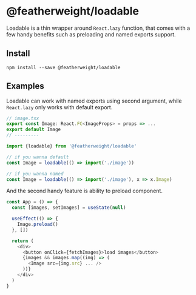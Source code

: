 # @featherweight/loadable

Loadable is a thin wrapper around `React.lazy` function, that comes with a few handy benefits such as preloading and named exports support.

## Install
`npm install --save @featherweight/loadable`

## Examples

Loadable can work with named exports using second argument, while `React.lazy` only works with default export.

```ts
// image.tsx
export const Image: React.FC<ImageProps> = props => ...
export default Image
// ---------

import {loadable} from '@featherweight/loadable'

// if you wanna default
const Image = loadable(() => import('./image'))

// if you wanna named
const Image = loadable(() => import('./image'), x => x.Image)

```

And the second handy feature is ability to preload component.

```ts
const App = () => {
  const [images, setImages] = useState(null)

  useEffect(() => {
    Image.preload()
  }, [])

  return (
    <div>
      <button onClick={fetchImages}>load images</button>
      {images && images.map((img) => (
        <Image src={img.src} ... />
      ))}
    </div>
  )
}
```
